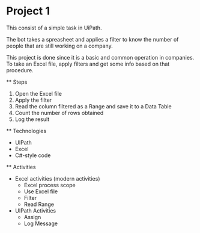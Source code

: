 # Project 1

This consist of a simple task in UiPath.

The bot takes a spreasheet and applies a filter to know the number of people that are still working on a company.

This project is done since it is a basic and common operation in companies. To take an Excel file, apply filters and get some info based on that procedure.

** Steps
1. Open the Excel file
2. Apply the filter
3. Read the column filtered as a Range and save it to a Data Table
4. Count the number of rows obtained
5. Log the result


** Technologies

- UIPath
- Excel
- C#-style code

** Activities
- Excel activities (modern activities)
    - Excel process scope
	- Use Excel file
	- Filter
	- Read Range
- UIPath Activities
    - Assign
	- Log Message
